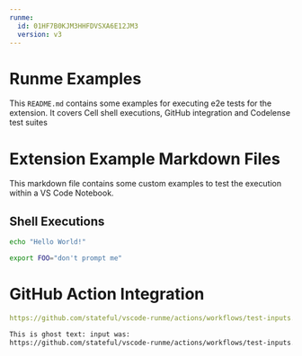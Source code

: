 ```yaml
---
runme:
  id: 01HF7B0KJM3HHFDVSXA6E12JM3
  version: v3
---
```


# Runme Examples

This `README.md` contains some examples for executing e2e tests for the extension.
It covers Cell shell executions, GitHub integration and Codelense test suites

# Extension Example Markdown Files

This markdown file contains some custom examples to test the execution within a VS Code Notebook.

## Shell Executions

```sh {"background":"false","id":"01HF7B0KJM3HHFDVSX9YFTZ8PE","interactive":"false","name":"HelloWorld"}
echo "Hello World!"
```

```sh {"id":"01HF7B0KJM3HHFDVSXA100Y04X","promptEnv":"false"}
export FOO="don't prompt me"
```

# GitHub Action Integration

```yaml {"id":"01HF7B0KJM3HHFDVSXA44VPZSC"}
https://github.com/stateful/vscode-runme/actions/workflows/test-inputs.ymlf
```

```bash {"id":"01J2D7ZAER1XB6TRG9F0QHN14M"}
This is ghost text: input was:
https://github.com/stateful/vscode-runme/actions/workflows/test-inputs.ymlf
```
